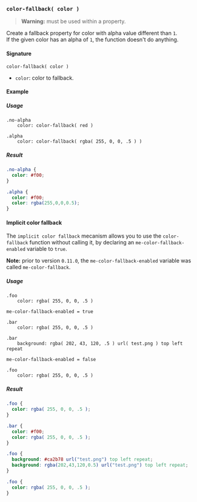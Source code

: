 ### `color-fallback( color )`

> **Warning:** must be used within a property.

Create a fallback property for color with alpha value different than `1`.  
If the given color has an alpha of `1`, the function doesn't do anything.

#### Signature

`color-fallback( color )`

* `color`: color to fallback.

#### Example

##### Usage

```stylus
.no-alpha
    color: color-fallback( red )

.alpha
    color: color-fallback( rgba( 255, 0, 0, .5 ) )
```

##### Result

```css
.no-alpha {
  color: #f00;
}

.alpha {
  color: #f00;
  color: rgba(255,0,0,0.5);
}
```

#### Implicit color fallback

The `implicit color fallback` mecanism allows you to use the `color-fallback` function without calling it, by declaring an `me-color-fallback-enabled` variable to `true`.

**Note:** prior to version `0.11.0`, the `me-color-fallback-enabled` variable was called `me-color-fallback`.

##### Usage

```stylus
.foo
    color: rgba( 255, 0, 0, .5 )

me-color-fallback-enabled = true

.bar
    color: rgba( 255, 0, 0, .5 )

.bar
    background: rgba( 202, 43, 120, .5 ) url( test.png ) top left repeat

me-color-fallback-enabled = false

.foo
    color: rgba( 255, 0, 0, .5 )

```

##### Result

```css
.foo {
  color: rgba( 255, 0, 0, .5 );
}

.bar {
  color: #f00;
  color: rgba( 255, 0, 0, .5 );
}

.foo {
  background: #ca2b78 url("test.png") top left repeat;
  background: rgba(202,43,120,0.5) url("test.png") top left repeat;
}

.foo {
  color: rgba( 255, 0, 0, .5 );
}
```
